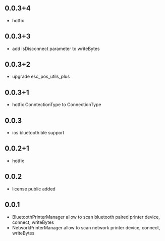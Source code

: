## 0.0.3+4

* hotfix

## 0.0.3+3

* add isDisconnect parameter to writeBytes 

## 0.0.3+2

* upgrade esc_pos_utils_plus

## 0.0.3+1

* hotfix ConntectionType to ConnectionType

## 0.0.3

* ios bluetooth ble support

## 0.0.2+1

* hotfix

## 0.0.2

* license public added

## 0.0.1

* BluetoothPrinterManager allow to scan bluetooth paired printer device, connect, writeBytes
* NetworkPrinterManager allow to scan network printer device, connect, writeBytes
